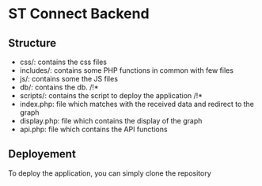 # ST Connect Backend

## Structure

 - css/: contains the css files
 - includes/: contains some PHP functions in common with few files
 - js/: contains some the JS files
 - db/: contains the db. /!\*
 - scripts/: contains the script to deploy the application /!\*
 - index.php: file which matches with the received data and redirect to the graph
 - display.php: file which contains the display of the graph
 - api.php: file which contains the API functions
 
## Deployement

To deploy the application, you can simply clone the repository